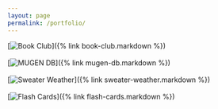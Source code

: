```yaml
---
layout: page
permalink: /portfolio/
---
```


[![Book Club](https://i.imgur.com/aRvpt5P.png)]({% link book-club.markdown %})
<br>
<br>
[![MUGEN DB](https://i.imgur.com/Xl3K4DJ.png)]({% link mugen-db.markdown %})
<br>
<br>
[![Sweater Weather](https://i.imgur.com/HCOZ1og.png)]({% link sweater-weather.markdown %})
<br>
<br>
[![Flash Cards](https://i.imgur.com/cIQGG0I.png)]({% link flash-cards.markdown %})